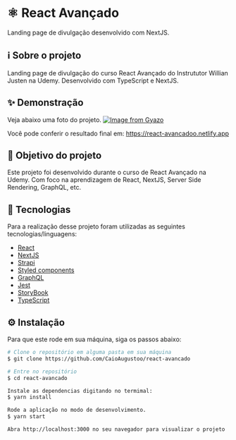 # ⚛️ React Avançado
Landing page de divulgação desenvolvido com NextJS.

## ℹ️ Sobre o projeto 
Landing page de divulgação do curso React Avançado do Instrututor Willian Justen na Udemy. Desenvolvido com TypeScript e NextJS.

## ✨ Demonstração
Veja abaixo uma foto do projeto.
[![Image from Gyazo](https://i.gyazo.com/e55a0f1164623bf637d6b10eb5058f2d.png)](https://gyazo.com/e55a0f1164623bf637d6b10eb5058f2d)

Você pode conferir o resultado final em: https://react-avancadoo.netlify.app


## 🎯 Objetivo do projeto
Este projeto foi desenvolvido durante o curso de React Avançado na Udemy. Com foco na aprendizagem de React, NextJS, Server Side Rendering, GraphQL, etc.

## 📝 Tecnologias 
Para a realização desse projeto foram utilizadas as seguintes tecnologias/linguagens: 
- [React](https://pt-br.reactjs.org/)
- [NextJS](https://nextjs.org/) 
- [Strapi](https://strapi.io/) 
- [Styled components](https://styled-components.com)
- [GraphQL](https://graphql.org/)
- [Jest](https://jestjs.io/)
- [StoryBook](https://storybook.js.org/)
- [TypeScript](https://www.typescriptlang.org/)

## ⚙️ Instalação
Para que este rode em sua máquina, siga os passos abaixo:

```bash
# Clone o repositório em alguma pasta em sua máquina
$ git clone https://github.com/CaioAugustoo/react-avancado

# Entre no repositório
$ cd react-avancado

Instale as dependencias digitando no termimal:
$ yarn install

Rode a aplicação no modo de desenvolvimento.
$ yarn start

Abra http://localhost:3000 no seu navegador para visualizar o projeto
```
